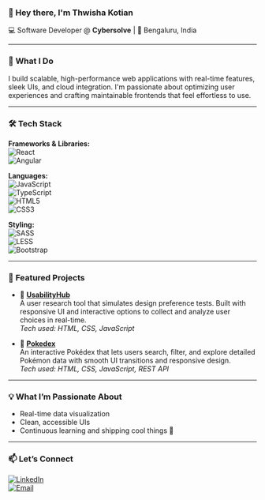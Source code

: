 ### 👋 Hey there, I'm **Thwisha Kotian**  
💻 Software Developer @ **Cybersolve** | 📍 Bengaluru, India  

---

### 🚀 **What I Do**  
I build scalable, high-performance web applications with real-time features, sleek UIs, and cloud integration. I'm passionate about optimizing user experiences and crafting maintainable frontends that feel effortless to use.

---

### 🛠️ **Tech Stack**  

**Frameworks & Libraries:**  
![React](https://img.shields.io/badge/React-61DAFB?style=flat&logo=react&logoColor=black)  
![Angular](https://img.shields.io/badge/Angular-DD0031?style=flat&logo=angular&logoColor=white)  

**Languages:**  
![JavaScript](https://img.shields.io/badge/JavaScript-F7DF1E?style=flat&logo=javascript&logoColor=black)  
![TypeScript](https://img.shields.io/badge/TypeScript-3178C6?style=flat&logo=typescript&logoColor=white)  
![HTML5](https://img.shields.io/badge/HTML5-E34F26?style=flat&logo=html5&logoColor=white)  
![CSS3](https://img.shields.io/badge/CSS3-1572B6?style=flat&logo=css3&logoColor=white)  

**Styling:**  
![SASS](https://img.shields.io/badge/SASS-CC6699?style=flat&logo=sass&logoColor=white)  
![LESS](https://img.shields.io/badge/LESS-1D365D?style=flat&logo=less&logoColor=white)  
![Bootstrap](https://img.shields.io/badge/Bootstrap-563D7C?style=flat&logo=bootstrap&logoColor=white)

---

### 🌟 **Featured Projects**

- 🔐 **[UsabilityHub](https://thwishakotian.github.io/usabilityhubb/)**  
   A user research tool that simulates design preference tests. Built with responsive UI and interactive options to collect and analyze user choices in real-time.  
  _Tech used: HTML, CSS, JavaScript_

- 🧱 **[Pokedex](https://thwishakotian.github.io/Pokedex/)**  
  An interactive Pokédex that lets users search, filter, and explore detailed Pokémon data with smooth UI transitions and responsive design.  
  _Tech used: HTML, CSS, JavaScript, REST API_

---

### 💡 **What I’m Passionate About**  
- Real-time data visualization  
- Clean, accessible UIs  
- Continuous learning and shipping cool things 🌈

---

### 📫 **Let’s Connect**

[![LinkedIn](https://img.shields.io/badge/LinkedIn-0A66C2?style=flat&logo=linkedin&logoColor=white)](https://www.linkedin.com/in/thwisha-kotian-85816b160/)  
[![Email](https://img.shields.io/badge/Gmail-D14836?style=flat&logo=gmail&logoColor=white)](mailto:thwishakotian00@gmail.com)
